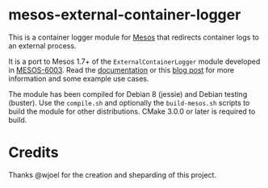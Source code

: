 # mesos-external-container-logger

This is a container logger module for [Mesos](http://mesos.apache.org/)
that redirects container logs to an external process.

It is a port to Mesos 1.7+ of the `ExternalContainerLogger` module
developed in
[MESOS-6003](https://issues.apache.org/jira/browse/MESOS-6003).
Read the [documentation](https://reviews.apache.org/r/51258/) or this
[blog post](https://wjoel.com/posts/mesos-container-log-forwarding-with-filebeat.html)
for more information and some example use cases.

The module has been compiled for Debian 8 (jessie) and Debian testing (buster).
Use the `compile.sh` and optionally the
`build-mesos.sh` scripts to build the module for other distributions.
CMake 3.0.0 or later is required to build.

# Credits

Thanks @wjoel for the creation and sheparding of this project.
